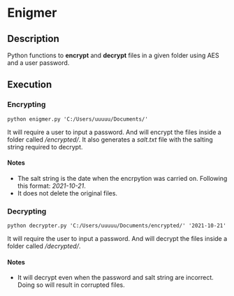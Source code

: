 # Enigmer
## Description
Python functions to **encrypt** and **decrypt** files in a given folder using AES and a user password.

## Execution
### Encrypting
```
python enigmer.py 'C:/Users/uuuuu/Documents/'

```
It will require a user to input a password.
And will encrypt the files inside a folder called */encrypted/*.
It also generates a *salt.txt* file with the salting string required to decrypt.

#### Notes
* The salt string is the date when the encrpytion was carried on. Following this format: *2021-10-21*.
* It does not delete the original files.

### Decrypting
```
python decrypter.py 'C:/Users/uuuuu/Documents/encrypted/' '2021-10-21'

```
It will require the user to input a password.
And will decrypt the files inside a folder called */decrypted/*.

#### Notes
* It will decrypt even when the password and salt string are incorrect. Doing so will result in corrupted files.


